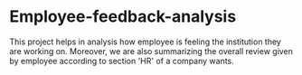 # Employee-feedback-analysis
This project helps in analysis how employee is feeling the institution they are working on. Moreover, we are also summarizing the overall review given by employee according to section 'HR' of a company wants.
